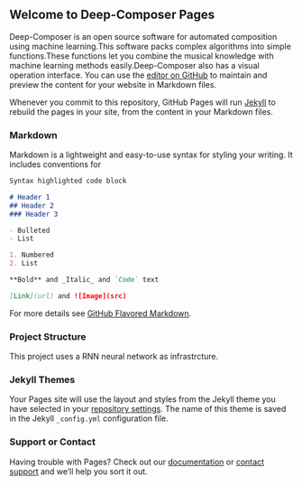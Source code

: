 ## Welcome to Deep-Composer Pages

Deep-Composer is an open source software for automated composition using machine learning.This software packs complex algorithms into simple functions.These functions let you combine the musical knowledge with machine learning methods easily.Deep-Composer also has a visual operation interface.
You can use the [editor on GitHub](https://github.com/XinShuYang/Deep-Composer/edit/master/README.md) to maintain and preview the content for your website in Markdown files.

Whenever you commit to this repository, GitHub Pages will run [Jekyll](https://jekyllrb.com/) to rebuild the pages in your site, from the content in your Markdown files.

### Markdown

Markdown is a lightweight and easy-to-use syntax for styling your writing. It includes conventions for

```markdown
Syntax highlighted code block

# Header 1
## Header 2
### Header 3

- Bulleted
- List

1. Numbered
2. List

**Bold** and _Italic_ and `Code` text

[Link](url) and ![Image](src)
```

For more details see [GitHub Flavored Markdown](https://guides.github.com/features/mastering-markdown/).

### Project Structure

This project uses a RNN neural network as infrastrcture.
### Jekyll Themes

Your Pages site will use the layout and styles from the Jekyll theme you have selected in your [repository settings](https://github.com/XinShuYang/Deep-Composer/settings). The name of this theme is saved in the Jekyll `_config.yml` configuration file.

### Support or Contact

Having trouble with Pages? Check out our [documentation](https://help.github.com/categories/github-pages-basics/) or [contact support](https://github.com/contact) and we’ll help you sort it out.
